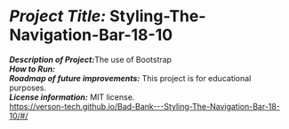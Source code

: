 

# <h1><strong><em>Project Title:</em></strong> Styling-The-Navigation-Bar-18-10</H1>
<strong><em>Description of Project:</em></strong>The use of Bootstrap<br>
<strong><em>How to Run:</em></strong>  <br>
<strong><em>Roadmap of future improvements:</em></strong>  This project is for educational purposes. <br>
<strong><em>License information:</em></strong>  MIT license. <br>
https://verson-tech.github.io/Bad-Bank---Styling-The-Navigation-Bar-18-10/#/
